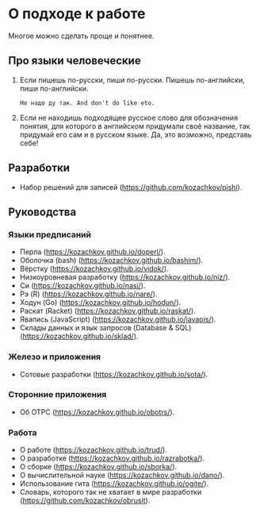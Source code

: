 # О подходе к работе

Многое можно сделать проще и понятнее.

## Про языки человеческие

1. Если пишешь по-русски, пиши по-русски. Пишешь по-английски, пиши по-английски.

    ```
    Не надо ду так. And don't do like eto.
    ```

2. Если не находишь подходящее русское слово для обозначения понятия, для которого
   в английском придумали своё название, так придумай его сам и в русском языке.
   Да, это возможно, представь себе!

## Разработки

- Набор решений для записей (https://github.com/kozachkov/pishi).

## Руководства

### Языки предписаний

- Перла (https://kozachkov.github.io/doperl/).
- Оболочка (bash) (https://kozachkov.github.io/bashim/).
- Вёрстку (https://kozachkov.github.io/vidok/).
- Низкоуровневая разработку (https://kozachkov.github.io/niz/).
- Си (https://kozachkov.github.io/nasi/).
- Рэ (R) (https://kozachkov.github.io/nare/).
- Ходун (Go) (https://kozachkov.github.io/hodun/).
- Раскат (Racket) (https://kozachkov.github.io/raskat/).
- Явапись (JavaScript) (https://kozachkov.github.io/javapis/).
- Склады данных и язык запросов (Database & SQL) (https://kozachkov.github.io/sklad/).

### Железо и приложения

- Сотовые разработки (https://kozachkov.github.io/sota/).

### Сторонние приложения

- Об ОТРС (https://kozachkov.github.io/obotrs/).

### Работа

- О работе (https://kozachkov.github.io/trud/).
- О разработке (https://kozachkov.github.io/razrabotka/).
- О сборке (https://kozachkov.github.io/sborka/).
- О вычислительной науке (https://kozachkov.github.io/dano/).
- Использование гита (https://kozachkov.github.io/ogite/).
- Словарь, которого так не хватает в мире разработки (https://github.com/kozachkov/obrusit).
